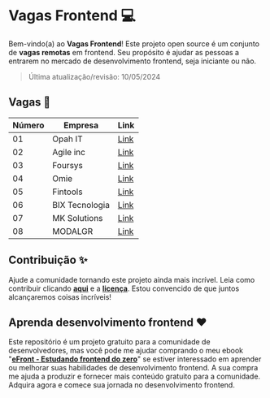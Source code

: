 # Vagas Frontend 💻

Bem-vindo(a) ao **Vagas Frontend**! Este projeto open source é um conjunto de **vagas remotas** em frontend. Seu propósito é ajudar as pessoas a entrarem no mercado de desenvolvimento frontend, seja iniciante ou não.

> Última atualização/revisão: 10/05/2024

## Vagas 🎉

| Número | Empresa            | Link                          |
| ------ | ------------------ | ----------------------------- |
| 01     | Opah IT            | [Link](https://shre.ink/8p1B) |
| 02     | Agile inc          | [Link](https://shre.ink/8pUc) |
| 03     | Foursys            | [Link](https://shre.ink/8pUa) |
| 04     | Omie               | [Link](https://shre.ink/8pUH) |
| 05     | Fintools           | [Link](https://shre.ink/8pUn) |
| 06     | BIX Tecnologia     | [Link](https://shre.ink/8pnP) |
| 07     | MK Solutions       | [Link](https://shre.ink/8pn6) |
| 08     | MODALGR            | [Link](https://shre.ink/8pn0) |

## Contribuição ✨

Ajude a comunidade tornando este projeto ainda mais incrível. Leia como contribuir clicando **[aqui](https://github.com/iuricode/vagas-frontend/blob/main/CONTRIBUTING.md)** e a **[licença](https://github.com/iuricode/vagas-frontend/blob/main/LICENSE.md)**. Estou convencido de que juntos alcançaremos coisas incríveis!

## Aprenda desenvolvimento frontend ❤️

Este repositório é um projeto gratuito para a comunidade de desenvolvedores, mas você pode me ajudar comprando o meu ebook "**[eFront - Estudando frontend do zero](https://iuricode.com/efront)**" se estiver interessado em aprender ou melhorar suas habilidades de desenvolvimento frontend. A sua compra me ajuda a produzir e fornecer mais conteúdo gratuito para a comunidade. Adquira agora e comece sua jornada no desenvolvimento frontend.

